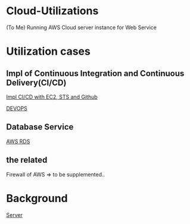 # Cloud-Utilizations
(To Me) Running AWS Cloud server instance for Web Service

# Utilization cases
## Impl of Continuous Integration and Continuous Delivery(CI/CD)
[Impl CI/CD with EC2, STS and Github](https://github.com/devsacti/Cloud-Utilizations/tree/main/Impl%20CICD)

[DEVOPS](https://github.com/devsacti/Cloud-Utilizations/tree/main/DEVOPS)

## Database Service
[AWS RDS](https://github.com/devsacti/Cloud-Utilizations/tree/main/Database%20Service)

## the related
Firewall of AWS => to be supplemented..

# Background
[Server](https://github.com/devsacti/Server)